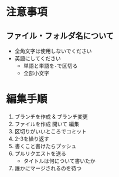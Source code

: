 # 注意事項
## ファイル・フォルダ名について
- 全角文字は使用しないでください
- 英語にしてください
	- 単語と単語を`-`で区切る
	- 全部小文字

# 編集手順
1. ブランチを作成 & ブランチ変更
2. ファイルを作成 開いて 編集
3. 区切りがいいところでコミット
4. 2-3を繰り返す
5. 書くこと書けたらプッシュ
6. プルリクエストを送る
	- タイトルは何について書いたか
7. 誰かにマージされるのを待つ